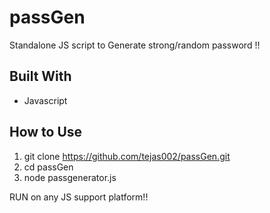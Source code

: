 # passGen
Standalone JS script to Generate strong/random password !!

## Built With

* Javascript

## How to Use
1. git clone https://github.com/tejas002/passGen.git
2. cd passGen
3. node passgenerator.js

RUN on any JS support platform!!
